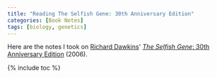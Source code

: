 ```yaml
---
title: "Reading The Selfish Gene: 30th Anniversary Edition"
categories: [Book Notes]
tags: [biology, genetics]
---
```


Here are the notes I took on [Richard Dawkins](https://twitter.com/RichardDawkins)' [*The Selfish Gene*: 30th Anniversary Edition](https://www.amazon.com/dp/B000SEHIG2) (2006).

{% include toc %}